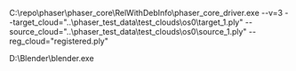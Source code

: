 C:\repo\phaser\phaser_core\RelWithDebInfo\phaser_core_driver.exe  --v=3 --target_cloud="..\phaser_test_data\test_clouds\os0\target_1.ply" --source_cloud="..\phaser_test_data\test_clouds\os0\source_1.ply"   --reg_cloud="registered.ply" 

D:\Blender\blender.exe